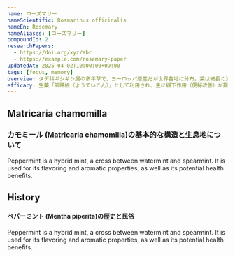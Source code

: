 ```yaml
---
name: ローズマリー
nameScientific: Rosmarinus officinalis
nameEn: Rosemary
nameAliases: [ローズマリー]
compoundId: 2
researchPapers:
  - https://doi.org/xyz/abc
  - https://example.com/rosemary-paper
updatedAt: 2025-04-02T10:00:00+09:00
tags: [focus, memory]
overview: タデ科ギシギシ属の多年草で、ヨーロッパ原産だが世界各地に分布。葉は細長く波打ち、根は黄色を帯びる。湿地や道端に自生し、耐久性が高い。根は生薬「羊蹄根（ようていこん）」として下剤や皮膚病治療に用いられるほか、葉は若いものが食用となる。
efficacy: 生薬「羊蹄根（ようていこん）」として利用され、主に緩下作用（便秘改善）が期待される。根に含まれるアントラキノン誘導体が腸を刺激し、排便を促す。また、抗炎症作用や抗菌作用があり、皮膚疾患や湿疹の治療にも使われる。さらに、抗酸化作用があり、体内の老化防止やデトックス効果も期待される。
---
```


## Matricaria chamomilla
### カモミール (Matricaria chamomilla)の基本的な構造と生息地について

Peppermint is a hybrid mint, a cross between watermint and spearmint. It is used for its flavoring and aromatic properties, as well as its potential health benefits.

## History
#### ペパーミント (Mentha piperita)の歴史と民俗

Peppermint is a hybrid mint, a cross between watermint and spearmint. It is used for its flavoring and aromatic properties, as well as its potential health benefits.